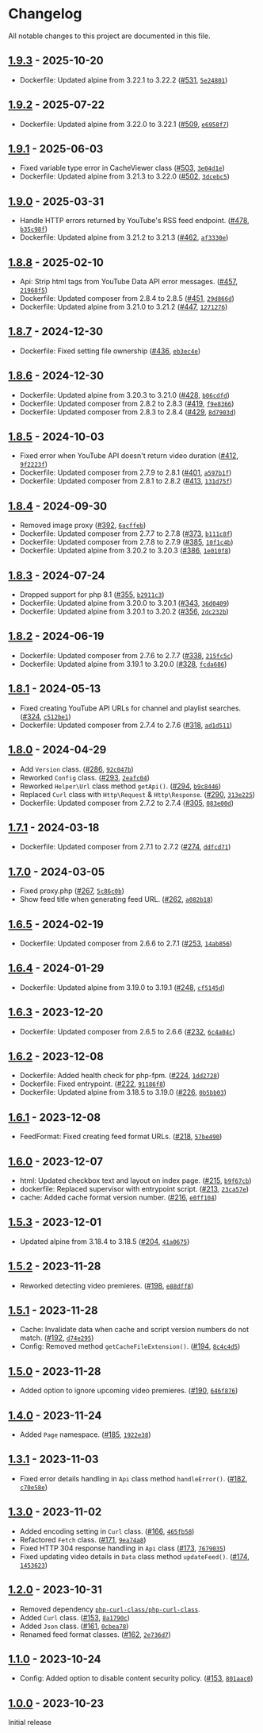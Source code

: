 # Changelog

All notable changes to this project are documented in this file.

## [1.9.3](https://github.com/VerifiedJoseph/better-video-rss/releases/tag/v1.9.3) - 2025-10-20

- Dockerfile: Updated alpine from 3.22.1 to 3.22.2 ([#531](https://github.com/VerifiedJoseph/better-video-rss/pull/531), [`5e24801`](https://github.com/VerifiedJoseph/better-video-rss/commit/5e2480150a60c81c0c80d181de20389c95aa3f98))

## [1.9.2](https://github.com/VerifiedJoseph/better-video-rss/releases/tag/v1.9.2) - 2025-07-22

- Dockerfile: Updated alpine from 3.22.0 to 3.22.1 ([#509](https://github.com/VerifiedJoseph/better-video-rss/pull/509), [`e6958f7`](https://github.com/VerifiedJoseph/better-video-rss/commit/e6958f769a6d5fdfcde6b60129f82e40749ff866))

## [1.9.1](https://github.com/VerifiedJoseph/better-video-rss/releases/tag/v1.9.1) - 2025-06-03

- Fixed variable type error in CacheViewer class ([#503](https://github.com/VerifiedJoseph/better-video-rss/pull/503), [`3e04d1e`](https://github.com/VerifiedJoseph/better-video-rss/commit/3e04d1e4d6023bf4a23bfe9924cb5094d476821b))
- Dockerfile: Updated alpine from 3.21.3 to 3.22.0 ([#502](https://github.com/VerifiedJoseph/better-video-rss/pull/502), [`3dcebc5`](https://github.com/VerifiedJoseph/better-video-rss/commit/3dcebc573f5207ae2b203f12f287210e15f0ff32))

## [1.9.0](https://github.com/VerifiedJoseph/better-video-rss/releases/tag/v1.9.0) - 2025-03-31

- Handle HTTP errors returned by YouTube's RSS feed endpoint. ([#478](https://github.com/VerifiedJoseph/better-video-rss/pull/478), [`b35c98f`](https://github.com/VerifiedJoseph/better-video-rss/commit/b35c98f4863730e4f7453e51d452951f52012ea7))
- Dockerfile: Updated alpine from 3.21.2 to 3.21.3 ([#462](https://github.com/VerifiedJoseph/better-video-rss/pull/462), [`af3330e`](https://github.com/VerifiedJoseph/better-video-rss/commit/af3330ead6b958f9412042a90465303acba82da6))

## [1.8.8](https://github.com/VerifiedJoseph/better-video-rss/releases/tag/v1.8.8) - 2025-02-10

- Api: Strip html tags from YouTube Data API error messages. ([#457](https://github.com/VerifiedJoseph/better-video-rss/pull/457), [`21968f5`](https://github.com/VerifiedJoseph/better-video-rss/commit/21968f56a0a7d1bcc9acd4e603e0b7eddf252cf7))
- Dockerfile: Updated composer from 2.8.4 to 2.8.5 ([#451](https://github.com/VerifiedJoseph/better-video-rss/pull/451), [`29d866d`](https://github.com/VerifiedJoseph/better-video-rss/commit/29d866dcd4970d31387776f6b3f1a113e41a6534))
- Dockerfile: Updated alpine from 3.21.0 to 3.21.2 ([#447](https://github.com/VerifiedJoseph/better-video-rss/pull/447), [`1271276`](https://github.com/VerifiedJoseph/better-video-rss/commit/1271276001521c3d9bafca7091041edce7a4acf6))

## [1.8.7](https://github.com/VerifiedJoseph/better-video-rss/releases/tag/v1.8.7) - 2024-12-30

- Dockerfile: Fixed setting file ownership ([#436](https://github.com/VerifiedJoseph/better-video-rss/pull/436), [`eb3ec4e`](https://github.com/VerifiedJoseph/better-video-rss/commit/eb3ec4e3cf07772f5574d11b2f6c594979bfaba3))

## [1.8.6](https://github.com/VerifiedJoseph/better-video-rss/releases/tag/v1.8.6) - 2024-12-30

- Dockerfile: Updated alpine from 3.20.3 to 3.21.0 ([#428](https://github.com/VerifiedJoseph/better-video-rss/pull/428), [`b06cdfd`](https://github.com/VerifiedJoseph/better-video-rss/commit/b06cdfd8dba064998f9c2cab2e1131b306608b9e))
- Dockerfile: Updated composer from 2.8.2 to 2.8.3 ([#419](https://github.com/VerifiedJoseph/better-video-rss/pull/419), [`f9e8366`](https://github.com/VerifiedJoseph/better-video-rss/commit/f9e8366f4bf82543f515bf4c54e48b27a35d41bd))
- Dockerfile: Updated composer from 2.8.3 to 2.8.4 ([#429](https://github.com/VerifiedJoseph/better-video-rss/pull/429), [`8d7903d`](https://github.com/VerifiedJoseph/better-video-rss/commit/8d7903d36df5bd1ee83a8fcb96b74ccb7d4ac18d))

## [1.8.5](https://github.com/VerifiedJoseph/better-video-rss/releases/tag/v1.8.5) - 2024-10-03

- Fixed error when YouTube API doesn't return video duration ([#412](https://github.com/VerifiedJoseph/better-video-rss/pull/412), [`9f2223f`](https://github.com/VerifiedJoseph/better-video-rss/commit/9f2223f8ed27f468fd7e4eb21c08f0e7e6c12b46))
- Dockerfile: Updated composer from 2.7.9 to 2.8.1 ([#401](https://github.com/VerifiedJoseph/better-video-rss/pull/401), [`a597b1f`](https://github.com/VerifiedJoseph/better-video-rss/commit/a597b1f34cf4c0fafa0c15e7a3a3b8c0037b7ffc))
- Dockerfile: Updated composer from 2.8.1 to 2.8.2 ([#413](https://github.com/VerifiedJoseph/better-video-rss/pull/413), [`131d75f`](https://github.com/VerifiedJoseph/better-video-rss/commit/131d75f00dd86e7a10878f7e87c9457bd71ee1d9))

## [1.8.4](https://github.com/VerifiedJoseph/better-video-rss/releases/tag/v1.8.4) - 2024-09-30

- Removed image proxy ([#392](https://github.com/VerifiedJoseph/better-video-rss/pull/392), [`6acffeb`](https://github.com/VerifiedJoseph/better-video-rss/commit/6acffebeb2d04258dba81decdbb6d753357c9142))
- Dockerfile: Updated composer from 2.7.7 to 2.7.8 ([#373](https://github.com/VerifiedJoseph/better-video-rss/pull/373), [`b111c8f`](https://github.com/VerifiedJoseph/better-video-rss/commit/b111c8f58385058fd5dfe3a6e4b387133dca5069))
- Dockerfile: Updated composer from 2.7.8 to 2.7.9 ([#385](https://github.com/VerifiedJoseph/better-video-rss/pull/385), [`10f1c4b`](https://github.com/VerifiedJoseph/better-video-rss/commit/10f1c4b614b0762b4d698f65c850b7b03364b6c4))
- Dockerfile: Updated alpine from 3.20.2 to 3.20.3 ([#386](https://github.com/VerifiedJoseph/better-video-rss/pull/386), [`1e010f8`](https://github.com/VerifiedJoseph/better-video-rss/commit/1e010f85e0f8e3541af7dae601bc1aa667b3cf86))

## [1.8.3](https://github.com/VerifiedJoseph/better-video-rss/releases/tag/v1.8.3) - 2024-07-24

- Dropped support for php 8.1 ([#355](https://github.com/VerifiedJoseph/better-video-rss/pull/355), [`b2911c3`](https://github.com/VerifiedJoseph/better-video-rss/commit/b2911c34d1a0964a985f4ad9b9e794a9c2aecdd3))
- Dockerfile: Updated alpine from 3.20.0 to 3.20.1 ([#343](https://github.com/VerifiedJoseph/better-video-rss/pull/343), [`36d0409`](https://github.com/VerifiedJoseph/better-video-rss/commit/36d0409e1fecd6d4bee2fd95f3a5749f8c75cb32))
- Dockerfile: Updated alpine from 3.20.1 to 3.20.2 ([#356](https://github.com/VerifiedJoseph/better-video-rss/pull/356), [`2dc232b`](https://github.com/VerifiedJoseph/better-video-rss/commit/2dc232b18d345394f4ab961e88125d6b732d2248))

## [1.8.2](https://github.com/VerifiedJoseph/better-video-rss/releases/tag/v1.8.2) - 2024-06-19

- Dockerfile: Updated composer from 2.7.6 to 2.7.7 ([#338](https://github.com/VerifiedJoseph/better-video-rss/pull/338), [`215fc5c`](https://github.com/VerifiedJoseph/better-video-rss/commit/215fc5c9069cbc448d2307c699a0d662bf0fa7d3))
- Dockerfile: Updated alpine from 3.19.1 to 3.20.0 ([#328](https://github.com/VerifiedJoseph/better-video-rss/pull/328), [`fcda686`](https://github.com/VerifiedJoseph/better-video-rss/commit/fcda686f4b1071f2e3479685828e10b62e7bf590))

## [1.8.1](https://github.com/VerifiedJoseph/better-video-rss/releases/tag/v1.8.1) - 2024-05-13

- Fixed creating YouTube API URLs for channel and playlist searches. ([#324](https://github.com/VerifiedJoseph/better-video-rss/pull/324), [`c512be1`](https://github.com/VerifiedJoseph/better-video-rss/commit/c512be16d9502cd7ebfbfb33f2551e2ef6172620))
- Dockerfile: Updated composer from 2.7.4 to 2.7.6 ([#318](https://github.com/VerifiedJoseph/better-video-rss/pull/318), [`ad1d511`](https://github.com/VerifiedJoseph/better-video-rss/commit/ad1d511d7fd223d457e2f57c8dd8e43b6356e399))

## [1.8.0](https://github.com/VerifiedJoseph/better-video-rss/releases/tag/v1.8.0) - 2024-04-29

- Add `Version` class. ([#286](https://github.com/VerifiedJoseph/better-video-rss/pull/286), [`92c047b`](https://github.com/VerifiedJoseph/better-video-rss/commit/92c047b99d9071ee5e15a64a65bb6f0d812cedfc))
- Reworked `Config` class. ([#293](https://github.com/VerifiedJoseph/better-video-rss/pull/293), [`2eafc04`](https://github.com/VerifiedJoseph/better-video-rss/commit/2eafc04a689c59732fe92dffab2b4f21608a3d51))
- Reworked `Helper\Url` class method `getApi()`. ([#294](https://github.com/VerifiedJoseph/better-video-rss/pull/294), [`b9c8446`](https://github.com/VerifiedJoseph/better-video-rss/commit/b9c8446cad952ff2a548307873e8ce2c87b54dcc))
- Replaced `Curl` class with `Http\Request` & `Http\Response`. ([#290](https://github.com/VerifiedJoseph/better-video-rss/pull/290), [`313e225`](https://github.com/VerifiedJoseph/better-video-rss/commit/313e2251a8b7cd22f352e4dd401357e1e19d3cad))
- Dockerfile: Updated composer from 2.7.2 to 2.7.4 ([#305](https://github.com/VerifiedJoseph/better-video-rss/pull/305), [`083e00d`](https://github.com/VerifiedJoseph/better-video-rss/commit/083e00de689194387bfece6e82891daaa5b2f220))

## [1.7.1](https://github.com/VerifiedJoseph/better-video-rss/releases/tag/v1.7.1) - 2024-03-18

- Dockerfile: Updated composer from 2.7.1 to 2.7.2 ([#274](https://github.com/VerifiedJoseph/better-video-rss/pull/274), [`ddfcd71`](https://github.com/VerifiedJoseph/better-video-rss/commit/ddfcd71d07da998a730e471fd5407f12c2649cba))

## [1.7.0](https://github.com/VerifiedJoseph/better-video-rss/releases/tag/v1.7.0) - 2024-03-05

- Fixed proxy.php ([#267](https://github.com/VerifiedJoseph/better-video-rss/pull/267), [`5c86c0b`](https://github.com/VerifiedJoseph/better-video-rss/commit/5c86c0b2f172acdb68e22ad6e5b3c35695f3b7da))
- Show feed title when generating feed URL. ([#262](https://github.com/VerifiedJoseph/better-video-rss/pull/262), [`a082b18`](https://github.com/VerifiedJoseph/better-video-rss/commit/a082b18f3b4aa82cb9b699f3e32e91290147c8b8))

## [1.6.5](https://github.com/VerifiedJoseph/better-video-rss/releases/tag/v1.6.5) - 2024-02-19

- Dockerfile: Updated composer from 2.6.6 to 2.7.1 ([#253](https://github.com/VerifiedJoseph/better-video-rss/pull/253), [`14ab856`](https://github.com/VerifiedJoseph/better-video-rss/commit/14ab856a367bb770cdf10874cc0ddf7351dd57d0))

## [1.6.4](https://github.com/VerifiedJoseph/better-video-rss/releases/tag/v1.6.4) - 2024-01-29

- Dockerfile: Updated alpine from 3.19.0 to 3.19.1 ([#248](https://github.com/VerifiedJoseph/better-video-rss/pull/248), [`cf5145d`](https://github.com/VerifiedJoseph/better-video-rss/commit/cf5145d719bb864dcb33dbafe139f895fb7e8273))

## [1.6.3](https://github.com/VerifiedJoseph/better-video-rss/releases/tag/v1.6.3) - 2023-12-20

- Dockerfile: Updated composer from 2.6.5 to 2.6.6 ([#232](https://github.com/VerifiedJoseph/better-video-rss/pull/232), [`6c4a04c`](https://github.com/VerifiedJoseph/better-video-rss/commit/6c4a04c9b6ef9f5371cbe268ef6926c867a093eb))

## [1.6.2](https://github.com/VerifiedJoseph/better-video-rss/releases/tag/v1.6.2) - 2023-12-08

- Dockerfile: Added health check for php-fpm. ([#224](https://github.com/VerifiedJoseph/better-video-rss/pull/224), [`1dd2728`](https://github.com/VerifiedJoseph/better-video-rss/commit/1dd2728146d97ff986047b2f4fd39fa9c1f4bad7))
- Dockerfile: Fixed entrypoint. ([#222](https://github.com/VerifiedJoseph/better-video-rss/pull/222), [`91186f8`](https://github.com/VerifiedJoseph/better-video-rss/commit/91186f8653139593e04ae5edceedc39c27cfe0dc))
- Dockerfile: Updated alpine from 3.18.5 to 3.19.0 ([#226](https://github.com/VerifiedJoseph/better-video-rss/pull/226), [`0b5bb03`](https://github.com/VerifiedJoseph/better-video-rss/commit/0b5bb03580582ef6061a5335aab65f9005b4b970))

## [1.6.1](https://github.com/VerifiedJoseph/better-video-rss/releases/tag/v1.6.1) - 2023-12-08

- FeedFormat: Fixed creating feed format URLs. ([#218](https://github.com/VerifiedJoseph/better-video-rss/pull/218), [`57be490`](https://github.com/VerifiedJoseph/better-video-rss/commit/57be4901c669b1fce53f5aa7d03d09212abd913d))

## [1.6.0](https://github.com/VerifiedJoseph/better-video-rss/releases/tag/v1.6.0) - 2023-12-07

- html: Updated checkbox text and layout on index page. ([#215](https://github.com/VerifiedJoseph/better-video-rss/pull/215), [`b9f67cb`](https://github.com/VerifiedJoseph/better-video-rss/commit/b9f67cb40a65c6357920177e0719029986e3fe4d))
- dockerfile: Replaced supervisor with entrypoint script. ([#213](https://github.com/VerifiedJoseph/better-video-rss/pull/213), [`23ca57e`](https://github.com/VerifiedJoseph/better-video-rss/commit/23ca57e1608773225abef24328617418d4fc5049))
- cache: Added cache format version number. ([#216](https://github.com/VerifiedJoseph/better-video-rss/pull/216), [`e0ff104`](https://github.com/VerifiedJoseph/better-video-rss/commit/e0ff104042467e948ad56e6af52f7ee5274f6bd2))

## [1.5.3](https://github.com/VerifiedJoseph/better-video-rss/releases/tag/v1.5.3) - 2023-12-01

- Updated alpine from 3.18.4 to 3.18.5 ([#204](https://github.com/VerifiedJoseph/better-video-rss/pull/204), [`41a0675`](https://github.com/VerifiedJoseph/better-video-rss/commit/41a067550cb8586b8baca9c7f566fa1a0840f192))

## [1.5.2](https://github.com/VerifiedJoseph/better-video-rss/releases/tag/v1.5.2) - 2023-11-28

- Reworked detecting video premieres. ([#198](https://github.com/VerifiedJoseph/better-video-rss/pull/198), [`e88dff8`](https://github.com/VerifiedJoseph/better-video-rss/commit/e88dff88aafd14004e2e718d5820bfa1652eb2fd))

## [1.5.1](https://github.com/VerifiedJoseph/better-video-rss/releases/tag/v1.5.1) - 2023-11-28

- Cache: Invalidate data when cache and script version numbers do not match. ([#192](https://github.com/VerifiedJoseph/better-video-rss/pull/192), [`d74e295`](https://github.com/VerifiedJoseph/better-video-rss/commit/d74e29580c61fbd78ac6bb2c571c3e442c3b75f0))
- Config: Removed method `getCacheFileExtension()`. ([#194](https://github.com/VerifiedJoseph/better-video-rss/pull/194), [`8c4c4d5`](https://github.com/VerifiedJoseph/better-video-rss/commit/8c4c4d5bb36c36abd9deb14d9c7aab694f8e7e41))

## [1.5.0](https://github.com/VerifiedJoseph/better-video-rss/releases/tag/v1.5.0) - 2023-11-28

- Added option to ignore upcoming video premieres. ([#190](https://github.com/VerifiedJoseph/better-video-rss/pull/190), [`646f876`](https://github.com/VerifiedJoseph/better-video-rss/commit/646f8764782b68f324116279f66f9eb126fcc44d))

## [1.4.0](https://github.com/VerifiedJoseph/better-video-rss/releases/tag/v1.4.0) - 2023-11-24

- Added `Page` namespace. ([#185](https://github.com/VerifiedJoseph/better-video-rss/pull/185), [`1922e38`](https://github.com/VerifiedJoseph/better-video-rss/commit/1922e38bccceea5494dcdd2b911b2246cf78d26d))

## [1.3.1](https://github.com/VerifiedJoseph/better-video-rss/releases/tag/v1.3.1) - 2023-11-03

- Fixed error details handling in `Api` class method `handleError()`. ([#182](https://github.com/VerifiedJoseph/better-video-rss/pull/182), [`c70e58e`](https://github.com/VerifiedJoseph/better-video-rss/commit/c70e58e95d4e5df81637728484cb7b4c195bbac4))

## [1.3.0](https://github.com/VerifiedJoseph/better-video-rss/releases/tag/v1.3.0) - 2023-11-02

- Added encoding setting in `Curl` class. ([#166](https://github.com/VerifiedJoseph/better-video-rss/pull/166), [`465fb58`](https://github.com/VerifiedJoseph/better-video-rss/commit/465fb584c681b7ad7a22ed171304284ec61ec495))
- Refactored `Fetch` class. ([#171](https://github.com/VerifiedJoseph/better-video-rss/pull/171), [`9ea74a8`](https://github.com/VerifiedJoseph/better-video-rss/commit/9ea74a854a661468edaa52b44c32334472cf26f5))
- Fixed HTTP 304 response handling in `Api` class ([#173](https://github.com/VerifiedJoseph/better-video-rss/pull/173), [`7679035`](https://github.com/VerifiedJoseph/better-video-rss/commit/76790359667ff3bec8af2b5025b72f8b83711dce))
- Fixed updating video details in `Data` class method `updateFeed()`. ([#174](https://github.com/VerifiedJoseph/better-video-rss/pull/174), [`1453623`](https://github.com/VerifiedJoseph/better-video-rss/commit/14536231c149e9c0d29ce99663e71e762d4588b4))

## [1.2.0](https://github.com/VerifiedJoseph/better-video-rss/releases/tag/v1.2.0) - 2023-10-31

- Removed dependency [`php-curl-class/php-curl-class`](https://github.com/php-curl-class/php-curl-class).
- Added `Curl` class. ([#153](https://github.com/VerifiedJoseph/better-video-rss/pull/155), [`8a1790c`](https://github.com/VerifiedJoseph/better-video-rss/commit/8a1790cbc50b9b58277fbce6d3c7614106bf5772))
- Added `Json` class. ([#161](https://github.com/VerifiedJoseph/better-video-rss/pull/161), [`0cbea78`](https://github.com/VerifiedJoseph/better-video-rss/commit/0cbea78279f186f830b1d8a76c825ce171f84e3f))
- Renamed feed format classes. ([#162](https://github.com/VerifiedJoseph/better-video-rss/pull/162), [`2e736d7`](https://github.com/VerifiedJoseph/better-video-rss/commit/2e736d71a2d1a55872fe731e57f90e9cb2026886))

## [1.1.0](https://github.com/VerifiedJoseph/better-video-rss/releases/tag/v1.1.0) - 2023-10-24

- Config: Added option to disable content security policy. ([#153](https://github.com/VerifiedJoseph/better-video-rss/pull/153), [`801aac0`](https://github.com/VerifiedJoseph/better-video-rss/commit/801aac03d6db0a425719ea49c07c0c30f48b7122))

## [1.0.0](https://github.com/VerifiedJoseph/better-video-rss/releases/tag/v1.0.0) - 2023-10-23
Initial release
